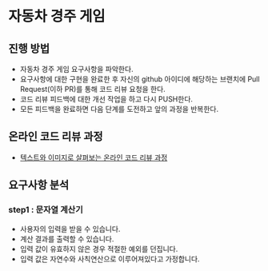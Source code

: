 # 자동차 경주 게임
## 진행 방법
* 자동차 경주 게임 요구사항을 파악한다.
* 요구사항에 대한 구현을 완료한 후 자신의 github 아이디에 해당하는 브랜치에 Pull Request(이하 PR)를 통해 코드 리뷰 요청을 한다.
* 코드 리뷰 피드백에 대한 개선 작업을 하고 다시 PUSH한다.
* 모든 피드백을 완료하면 다음 단계를 도전하고 앞의 과정을 반복한다.

## 온라인 코드 리뷰 과정
* [텍스트와 이미지로 살펴보는 온라인 코드 리뷰 과정](https://github.com/next-step/nextstep-docs/tree/master/codereview)

## 요구사항 분석
### step1 : 문자열 계산기
- 사용자의 입력을 받을 수 있습니다.
- 계산 결과를 출력할 수 있습니다.
- 입력 값이 유효하지 않은 경우 적절한 예외를 던집니다.
- 입력 값은 자연수와 사칙연산으로 이루어져있다고 가정합니다.